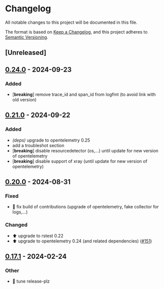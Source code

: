 # Changelog
All notable changes to this project will be documented in this file.

The format is based on [Keep a Changelog](https://keepachangelog.com/en/1.0.0/),
and this project adheres to [Semantic Versioning](https://semver.org/spec/v2.0.0.html).

## [Unreleased]

## [0.24.0](https://github.com/davidB/tracing-opentelemetry-instrumentation-sdk/compare/init-tracing-opentelemetry-v0.21.0...init-tracing-opentelemetry-v0.24.0) - 2024-09-23

### <!-- 2 -->Added

- [**breaking**] remove trace_id and span_id from logfmt (to avoid link with old version)

## [0.21.0](https://github.com/davidB/tracing-opentelemetry-instrumentation-sdk/compare/init-tracing-opentelemetry-v0.20.0...init-tracing-opentelemetry-v0.21.0) - 2024-09-22

### <!-- 2 -->Added

- *(deps)* upgrade to opentelemetry 0.25
- add a troubleshot section
- [**breaking**] disable resourcedetector (os,...) until update for new version of opentelemetry
- [**breaking**] disable support of xray (until update for new version of opentelemetry)

## [0.20.0](https://github.com/davidB/tracing-opentelemetry-instrumentation-sdk/compare/init-tracing-opentelemetry-v0.19.0...init-tracing-opentelemetry-v0.20.0) - 2024-08-31

### <!-- 1 -->Fixed
- 🐛 fix build of contributions (upgrade of opentelemetry, fake collector for logs,...)

### <!-- 4 -->Changed
- ⬆️ upgrade to rstest 0.22
- ⬆️ upgrade to opentelemetry 0.24 (and related dependencies) ([#151](https://github.com/davidB/tracing-opentelemetry-instrumentation-sdk/pull/151))

## [0.17.1](https://github.com/davidB/tracing-opentelemetry-instrumentation-sdk/compare/init-tracing-opentelemetry-v0.17.0...init-tracing-opentelemetry-v0.17.1) - 2024-02-24

### Other
- 👷 tune release-plz
